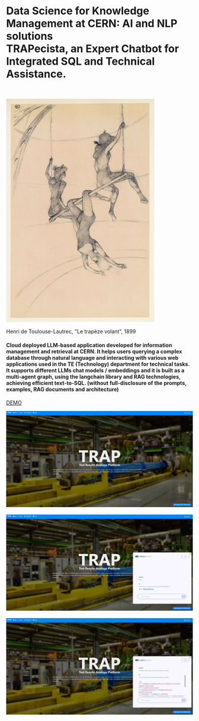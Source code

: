 <h1>Data Science for Knowledge Management at CERN: AI and NLP solutions<br>
TRAPecista, an Expert Chatbot for Integrated SQL and Technical Assistance.</h1> <br>

<img src="img/Toulouse-Lautrec, Le trapeze volant.jpg" width="400" style="text-align: center" /> <br>                                                                         

Henri de Toulouse-Lautrec, "Le trapèze volant", 1899

<h4>Cloud deployed LLM-based application developed for information management and retrieval at CERN. It helps users querying a complex database through natural language and interacting with various web applications used in the TE (Technology) department for technical tasks.
It supports different LLMs chat models / embeddings and it is built as a multi-agent graph, using the langchain library and RAG technologies, achieving efficient text-to-SQL. (without full-disclosure of the prompts, examples, RAG documents and architecture)</h4>
<a href="https://drive.google.com/drive/folders/1rakSJeKJDmcE7m7xzYjdXcRM1hbSWzXl?usp=share_link">DEMO</a><br>

<img src="img/TRAP3.png" width="900" style="text-align: center" /> <br>        
<img src="img/TRAP2.png" width="900" style="text-align: center" /> <br>   
<img src="img/TRAP1.png" width="900" style="text-align: center" /> <br>   

